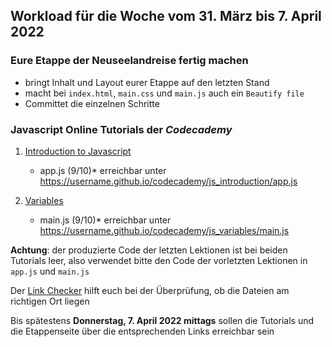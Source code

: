 ## Workload für die Woche vom 31. März bis 7. April 2022

### Eure Etappe der Neuseelandreise fertig machen

* bringt Inhalt und Layout eurer Etappe auf den letzten Stand
* macht bei `index.html`, `main.css` und `main.js` auch ein `Beautify file`
* Committet die einzelnen Schritte

### Javascript Online Tutorials der *Codecademy*

1. [Introduction to Javascript](https://www.codecademy.com/courses/introduction-to-javascript/lessons/introduction-to-javascript/)
     * app.js (9/10)* erreichbar unter <https://username.github.io/codecademy/js_introduction/app.js>

2. [Variables](https://www.codecademy.com/courses/introduction-to-javascript/lessons/variables/)
     * main.js (9/10)* erreichbar unter <https://username.github.io/codecademy/js_variables/main.js>

**Achtung**: der produzierte Code der letzten Lektionen ist bei beiden Tutorials leer, also verwendet bitte den Code der vorletzten Lektionen in `app.js` und `main.js`


Der [Link Checker](https://webmapping.github.io/linkchecker.html) hilft euch bei der Überprüfung, ob die Dateien am richtigen Ort liegen

Bis spätestens **Donnerstag, 7. April 2022 mittags** sollen die Tutorials und die Etappenseite über die entsprechenden Links erreichbar sein
